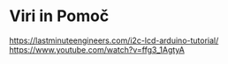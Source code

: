 # Viri in Pomoč
https://lastminuteengineers.com/i2c-lcd-arduino-tutorial/
https://www.youtube.com/watch?v=ffg3_1AgtyA
